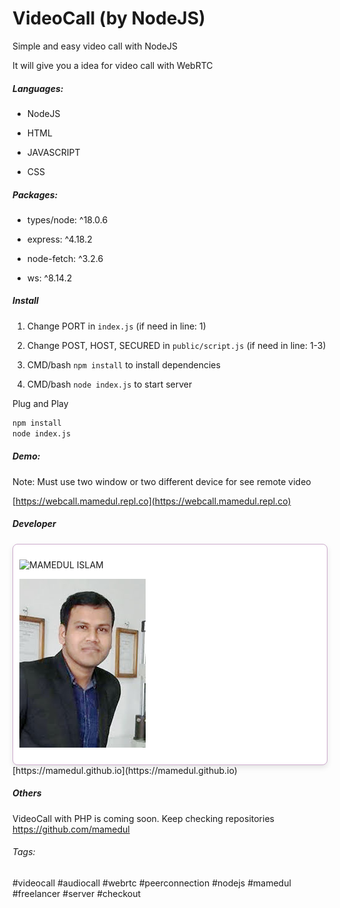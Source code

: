 # VideoCall (by  NodeJS)

Simple and easy video call with NodeJS

It will give you a idea for video call with WebRTC

##### Languages:

- NodeJS

- HTML

- JAVASCRIPT

- CSS

##### Packages:

- types/node:  ^18.0.6

- express: ^4.18.2

- node-fetch: ^3.2.6

- ws:  ^8.14.2

##### Install

1. Change PORT in `index.js` (if need in line: 1)

2. Change POST, HOST, SECURED in `public/script.js` (if need in line: 1-3) 

3. CMD/bash `npm install` to install dependencies

4. CMD/bash `node index.js` to start server 

Plug and Play

```bash
npm install
node index.js
```

##### Demo:

Note: Must use two window or two different device for see remote video

[https://webcall.mamedul.repl.co](https://webcall.mamedul.repl.co)

##### Developer

<div style="border: 1px solid #cac; background-color: #ffffff; border-radius: 8px; padding: 10px; box-shadow: 0 4px 8px rgba(0, 0, 0, 0.1);">

![MAMEDUL ISLAM](https://avatars.githubusercontent.com/u/64060121?v=4)

![MAMEDUL ISLAM](https://github.com/mamedul/mamedul.github.io/blob/61a9d932e0cdf991ad34325936ac53ce6343ec15/assets/images/Mamedul.jpg)
	
</div>
[https://mamedul.github.io](https://mamedul.github.io)

##### Others

VideoCall with PHP is coming soon. Keep checking repositories https://github.com/mamedul

###### Tags:

#videocall #audiocall #webrtc #peerconnection #nodejs #mamedul #freelancer #server #checkout
